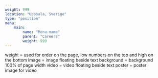 ```yaml
---
weight: 999
location: "Uppsala, Sverige"
type: "position"
menu:
	main:
		name: "Menu-name"
		parent: "Careers"
		weight: 999
---
```

weight			= used for order on the page, low numbers on the top and high on the bottom
image 			= image floating beside text
background	= background 100% of page width
video				= video floating beside text
poster			= poster image for video
